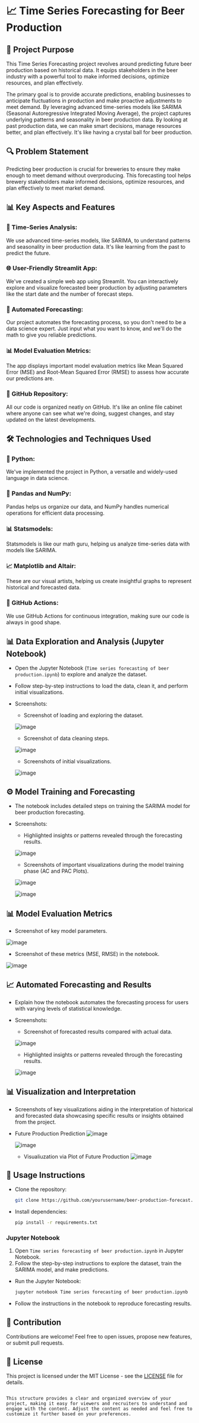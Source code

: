 # 📈 Time Series Forecasting for Beer Production

## 🚀 Project Purpose

This Time Series Forecasting project revolves around predicting future beer production based on historical data. It equips stakeholders in the beer industry with a powerful tool to make informed decisions, optimize resources, and plan effectively.

The primary goal is to provide accurate predictions, enabling businesses to anticipate fluctuations in production and make proactive adjustments to meet demand. By leveraging advanced time-series models like SARIMA (Seasonal Autoregressive Integrated Moving Average), the project captures underlying patterns and seasonality in beer production data. By looking at past production data, we can make smart decisions, manage resources better, and plan effectively. It's like having a crystal ball for beer production.
## 🔍 Problem Statement

Predicting beer production is crucial for breweries to ensure they make enough to meet demand without overproducing. This forecasting tool helps brewery stakeholders make informed decisions, optimize resources, and plan effectively to meet market demand.

## 📊 Key Aspects and Features

### 🔄 Time-Series Analysis:
We use advanced time-series models, like SARIMA, to understand patterns and seasonality in beer production data. It's like learning from the past to predict the future.

### 🌐 User-Friendly Streamlit App:
We've created a simple web app using Streamlit. You can interactively explore and visualize forecasted beer production by adjusting parameters like the start date and the number of forecast steps.

### 🤖 Automated Forecasting:
Our project automates the forecasting process, so you don't need to be a data science expert. Just input what you want to know, and we'll do the math to give you reliable predictions.

### 📊 Model Evaluation Metrics:
The app displays important model evaluation metrics like Mean Squared Error (MSE) and Root-Mean Squared Error (RMSE) to assess how accurate our predictions are.

### 📁 GitHub Repository:
All our code is organized neatly on GitHub. It's like an online file cabinet where anyone can see what we're doing, suggest changes, and stay updated on the latest developments.

## 🛠️ Technologies and Techniques Used

### 🐍 Python:
We've implemented the project in Python, a versatile and widely-used language in data science.

### 🐼 Pandas and NumPy:
Pandas helps us organize our data, and NumPy handles numerical operations for efficient data processing.

### 📊 Statsmodels:
Statsmodels is like our math guru, helping us analyze time-series data with models like SARIMA.

### 📈 Matplotlib and Altair:
These are our visual artists, helping us create insightful graphs to represent historical and forecasted data.

### 🔄 GitHub Actions:
We use GitHub Actions for continuous integration, making sure our code is always in good shape.


## 📊 Data Exploration and Analysis (Jupyter Notebook)
- Open the Jupyter Notebook (`Time series forecasting of beer production.ipynb`) to explore and analyze the dataset.
- Follow step-by-step instructions to load the data, clean it, and perform initial visualizations.
- Screenshots:
  - Screenshot of loading and exploring the dataset.

  ![image](https://github.com/Bidishabiswas1704/Sales_report/assets/140384850/c9755095-8d04-4c7a-8b12-e8a88d958fa9)

  - Screenshot of data cleaning steps.

  ![image](https://github.com/Bidishabiswas1704/Sales_report/assets/140384850/d0da514b-5ca8-4f98-aafe-1f4bec344f96)
  
  - Screenshots of initial visualizations.
    
  ![image](https://github.com/Bidishabiswas1704/Sales_report/assets/140384850/b3f143f9-da4f-44de-8caa-d416c873ff1d)

## ⚙️ Model Training and Forecasting
- The notebook includes detailed steps on training the SARIMA model for beer production forecasting.
- Screenshots:
  - Highlighted insights or patterns revealed through the forecasting results.

  ![image](https://github.com/Bidishabiswas1704/Sales_report/assets/140384850/0375045f-d395-4a2b-b44c-26ff41dbb6c1)
  
  - Screenshots of important visualizations during the model training phase (AC and PAC Plots).

  ![image](https://github.com/Bidishabiswas1704/Sales_report/assets/140384850/4c698463-f3fa-42a3-bb35-da720c7c8c7b)

  ![image](https://github.com/Bidishabiswas1704/Sales_report/assets/140384850/12e8ad0f-7a73-4a20-a03d-44c0a8dccbe5)

## 📊 Model Evaluation Metrics
- Screenshot of key model parameters.

![image](https://github.com/Bidishabiswas1704/Sales_report/assets/140384850/5ca49839-3399-4c22-9fdc-5e0038e37b3d)

- Screenshot of these metrics (MSE, RMSE) in the notebook.

![image](https://github.com/Bidishabiswas1704/Sales_report/assets/140384850/7470eb2f-8255-45a1-a17d-6bbb20bf5ef4)

## 📈 Automated Forecasting and Results
- Explain how the notebook automates the forecasting process for users with varying levels of statistical knowledge.
- Screenshots:
  - Screenshot of forecasted results compared with actual data.

  ![image](https://github.com/Bidishabiswas1704/Sales_report/assets/140384850/53ab6320-f067-4b77-9b8f-fbdcd3bc9573)
  
  - Highlighted insights or patterns revealed through the forecasting results.
  
  ![image](https://github.com/Bidishabiswas1704/Sales_report/assets/140384850/98f6ecfc-825f-4acc-806a-0bfee70687e4)

## 📊 Visualization and Interpretation
- Screenshots of key visualizations aiding in the interpretation of historical and forecasted data showcasing specific results or insights obtained from the project.
- Future Production Prediction
  ![image](https://github.com/Bidishabiswas1704/Sales_report/assets/140384850/3275e681-7818-4483-a45f-ff903e4e5847)
  
  ![image](https://github.com/Bidishabiswas1704/Sales_report/assets/140384850/5e550299-9311-4b3b-bc19-c25778cd7577)

  - Visualiuzation via Plot of Future Production
   ![image](https://github.com/Bidishabiswas1704/Sales_report/assets/140384850/57b5d03c-4710-470f-b547-7ed4b499d3d2)


## 📄 Usage Instructions
- Clone the repository:
  ```bash
  git clone https://github.com/yourusername/beer-production-forecast.git
  ```
- Install dependencies:
  ```bash
  pip install -r requirements.txt
  ```
### Jupyter Notebook
1. Open `Time series forecasting of beer production.ipynb` in Jupyter Notebook.
2. Follow the step-by-step instructions to explore the dataset, train the SARIMA model, and make predictions.

- Run the Jupyter Notebook:
  ```bash
  jupyter notebook Time series forecasting of beer production.ipynb
  ```
- Follow the instructions in the notebook to reproduce forecasting results.

## 🤝 Contribution
Contributions are welcome! Feel free to open issues, propose new features, or submit pull requests.

## 📜 License
This project is licensed under the MIT License - see the [LICENSE](LICENSE) file for details.
```

This structure provides a clear and organized overview of your project, making it easy for viewers and recruiters to understand and engage with the content. Adjust the content as needed and feel free to customize it further based on your preferences.


